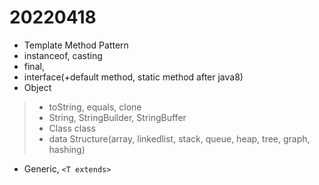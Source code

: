 # 20220418

- Template Method Pattern
- instanceof, casting
- final,
- interface(+default method, static method after java8)
- Object
> - toString, equals, clone
> - String, StringBuilder, StringBuffer
> - Class class
> - data Structure(array, linkedlist, stack, queue,  heap, tree, graph, hashing)
- Generic, `<T extends>`

